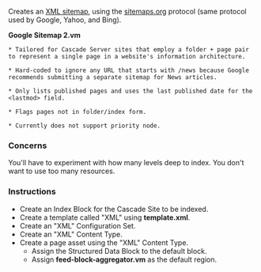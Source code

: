 
Creates an [XML sitemap](http://www.union.edu/feeds/sitemaps/reboot.xml), using the [sitemaps.org](http://www.sitemaps.org/protocol.html) protocol (same protocol used by Google, Yahoo, and Bing).

**Google Sitemap 2.vm**
	
	* Tailored for Cascade Server sites that employ a folder + page pair to represent a single page in a website's information architecture.

	* Hard-coded to ignore any URL that starts with /news because Google recommends submitting a separate sitemap for News articles.

	* Only lists published pages and uses the last published date for the <lastmod> field.

	* Flags pages not in folder/index form.

    * Currently does not support priority node.

### Concerns ###
You'll have to experiment with how many levels deep to index. You don't want to use too many resources.

### Instructions ###
* Create an Index Block for the Cascade Site to be indexed.
* Create a template called "XML" using **template.xml**.
* Create an "XML" Configuration Set.
* Create an "XML" Content Type.
* Create a page asset using the "XML" Content Type.
    * Assign the Structured Data Block to the default block.
    * Assign **feed-block-aggregator.vm** as the default region.